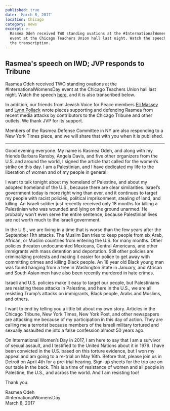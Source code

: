 ```yaml
---
published: true
date: 'March 8, 2017'
location: Chicago
category: news
excerpt: >-
  Rasmea Odeh received TWO standing ovations at the #InternationalWomensDay
  event at the Chicago Teachers Union hall last night. Watch the speech and read
  the transcription.
---
```

## Rasmea's speech on IWD; JVP responds to Tribune

Rasmea Odeh received TWO standing ovations at the #InternationalWomensDay event at the Chicago Teachers Union hall last night. Watch the speech [here](https://www.facebook.com/USPCN/videos/1478392545528916/), and it is also transcribed below.
 
In addition, our friends from Jewish Voice for Peace members [Eli Massey](http://www.chicagotribune.com/news/opinion/commentary/ct-israel-palestine-rasmieh-odeh-jewish-perspec-0309-md-20170308-story.html) and [Lynn Pollack](http://www.chicagotribune.com/news/opinion/letters/ct-rasmieh-yousef-odeh-a-woman-of-resilience-and-grace-20170307-story.html) wrote pieces supporting and defending Rasmea from recent media attacks by contributors to the Chicago Tribune and other outlets. We thank JVP for its support. 
 
Members of the Rasmea Defense Committee in NY are also responding to a New York Times piece, and we will share that with you when it is published.

___

Good evening everyone.  My name is Rasmea Odeh, and along with my friends Barbara Ransby, Angela Davis, and five other organizers from the U.S. and around the world, I signed the article that called for the women’s strike on this day.  I am a Palestinian, and I have dedicated my life to the liberation of women and of my people in general. 
 
I want to talk tonight about my homeland of Palestine, and about my adopted homeland of the U.S., because there are clear similarities.  Israel’s government today is more right wing than ever, and it continues to target my people with racist policies, political imprisonment, stealing of land, and killing.  An Israeli soldier just recently received only 18 months for killing a Palestinian who was wounded and lying on the ground unarmed. He probably won’t even serve the entire sentence, because Palestinian lives are not worth much to the Israeli government.
 
In the U.S., we are living in a time that is worse than the few years after the September 11th attacks.  The Muslim Ban tries to keep people from six Arab, African, or Muslim countries from entering the U.S. for many months.  Other policies threaten undocumented Mexicans, Central Americans, and other immigrants with mass detention and deportation.  Still other policies are criminalizing protests and making it easier for police to get away with committing crimes and killing Black people.   An 18 year old Black young man was found hanging from a tree in Washington State in January, and African and South Asian men have also been recently murdered in hate crimes. 
 
Israeli and U.S. policies make it easy to target our people, but Palestinians are resisting these attacks in Palestine, and here in the U.S., we are all resisting Trump’s attacks on immigrants, Black people, Arabs and Muslims, and others. 
 
I want to end by telling you a little bit about my own story.  Articles in the Chicago Tribune, New York Times, New York Post, and other newspapers are attacking me because of my participation in this day of action.  They are calling me a terrorist because members of the Israeli military tortured and sexually assaulted me into a false confession almost 50 years ago. 
 
On International Women’s Day in 2017, I am here to say that I am a survivor of sexual assault, and I testified to the United Nations about it in 1979.  I have been convicted in the U.S. based on this torture evidence, but I won my appeal and am going to a re-trial on May 16th.  Before that, please join us in Detroit on April 4th for a pre-trial hearing.  Sign-up sheets for the trip are on our table in the back.  This is a time of resistance of women and all people in Palestine, the U.S., and across the world.  And I am resisting too! 
 
Thank you.
 
Rasmea Odeh
<br>#InternationalWomensDay
<br>March 8, 2017
